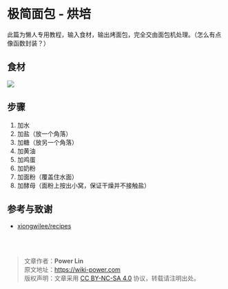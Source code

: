 # 极简面包 - 烘培

此篇为懒人专用教程，输入食材，输出烤面包，完全交由面包机处理。（怎么有点像函数封装？）

## 食材

![](https://wiki-media-1253965369.cos.ap-guangzhou.myqcloud.com/img/20200215121030.png)

## 步骤

1. 加水
2. 加盐（放一个角落）
3. 加糖（放另一个角落）
4. 加黄油
5. 加鸡蛋
6. 加奶粉
7. 加面粉（覆盖住水面）
8. 加酵母（面粉上按出小窝，保证干燥并不接触盐）

## 参考与致谢

- [xiongwilee/recipes](https://github.com/xiongwilee/recipes)

<br />

<br />

> 文章作者：**Power Lin**  
> 原文地址：<https://wiki-power.com>  
> 版权声明：文章采用 [CC BY-NC-SA 4.0](https://creativecommons.org/licenses/by/4.0/deed.zh) 协议，转载请注明出处。
